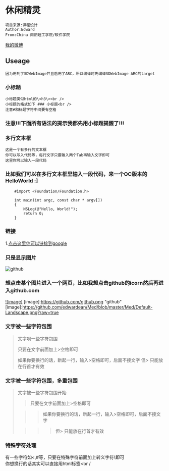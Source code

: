 休闲精灵
==================================
	项目来源:课程设计
	Author:Edward
	From:China 南阳理工学院/软件学院
[我的微博](http://weibo.com/u/2715944641?wvr=5&)<br />



Useage
-----------------------------------
	因为用到了SDWebImage并且启用了ARC，所以编译时先编译SDWebImage ARC的target


### 小标题
	小标题类似html的\<h3\><br />
	小标题的格式如下 ### 小标题<br />
	注意#和标题字符中间要有空格

### 注意!!!下面所有语法的提示我都先用小标题提醒了!!!

###	多行文本框
	这是一个有多行的文本框
	你可以写入代码等，每行文字只要输入两个Tab再输入文字即可
	这里你可以输入一段代码

###	比如我们可以在多行文本框里输入一段代码，来一个OC版本的HelloWorld :]
		#import <Foundation/Foundation.h>

		int main(int argc, const char * argv[])
		{
		    NSLog(@"Hello, World!");        
		    return 0;
		}
###	链接
1.[点击这里你可以链接到google](http://google.com.sg)<br />

###	只是显示图片
![github](http://github.com/unicorn.png "github")

###	想点击某个图片进入一个网页，比如我想点击github的icorn然后再进入github.com
[![image]](https://github.com/)
[image]:https://github.com/github.png "github"
[image]:https://github.com/edwardean/Med/blob/master/Med/Default-Landscape.png?raw=true
###	文字被一些字符包围
> 文字呗一些字符包围
>
> 只要在文字前面加上>空格即可
>
> 如果你要换行的话，新起一行，输入>空格即可，后面不接文字
> 但> 只能放在行首才有效

### 文字被一些字符包围，多重包围
> 文字被一些字符包围开始
>
> > 只要在文字前面加上>空格即可
>
> > > 如果你要换行的话，新起一行，输入>空格即可，后面不接文字
>
> > > > 但> 只能放在行首才有效

### 特殊字符处理
有一些字符如<,#等，只要在特殊字符前面加上转义字符\即可 <br />
你想换行的话其实可以直接用html标签\<br /
>